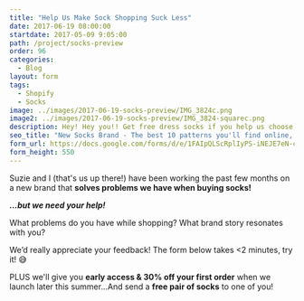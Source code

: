 ```yaml
---
title: "Help Us Make Sock Shopping Suck Less"
date: 2017-06-19 08:00:00
startdate: 2017-05-09 9:05:00
path: /project/socks-preview
order: 96
categories:
  - Blog
layout: form
tags:
  - Shopify
  - Socks
image: ../images/2017-06-19-socks-preview/IMG_3824c.png
image2: ../images/2017-06-19-socks-preview/IMG_3824-squarec.png
description: Hey! Hey you!! Get free dress socks if you help us choose our new logo!
seo_title: "New Socks Brand - The best 10 patterns you'll find online, new every month. | Andrew Paradi Alexander"
form_url: https://docs.google.com/forms/d/e/1FAIpQLScRplIyPS-iNEJE7eN-ctm-UlG_A2wEhIaLxiVZJDZPRr_4CQ/viewform?embedded=true
form_height: 550
---
```


Suzie and I (that's us up there!) have been working the past few months on a new brand that **solves problems we have when buying socks!**

**_...but we need your help!_**

What problems do you have while shopping? What brand story resonates with you?

We’d really appreciate your feedback! The form below takes <2 minutes, try it! 😅

PLUS we'll give you **early access & 30% off your first order** when we launch later this summer...And send a **free pair of socks** to one of you!
